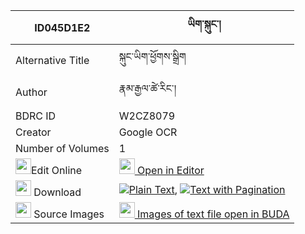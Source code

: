 |ID045D1E2|ཡིག་སྐུང་། 
| --- | --- 
|Alternative Title |སྐུང་ཡིག་ཕྱོགས་སྒྲིག
|Author| རྣམ་རྒྱལ་ཚེ་རིང་།
|BDRC ID | W2CZ8079
|Creator | Google OCR
|Number of Volumes| 1
|<img width="25" src="https://img.icons8.com/color/25/000000/edit-property.png">Edit Online| [<img width="25" src="https://avatars.githubusercontent.com/u/45091458?s=200&v=4"> Open in Editor](http://editor.openpecha.org/ID045D1E2)
|<img width="25" src="https://img.icons8.com/fluent/48/000000/download-2.png"/>  Download | [![](https://img.icons8.com/color/20/000000/txt.png)Plain Text](https://github.com/Openpecha/ID045D1E2/releases/download/v2/yik_kung_plain_ID045D1E2.zip), [![](https://img.icons8.com/color/20/000000/txt.png)Text with Pagination](https://github.com/Openpecha/ID045D1E2/releases/download/v2/yik_kung_pages_ID045D1E2.zip)
|<img width="25" src="https://img.icons8.com/plasticine/100/000000/pictures-folder.png"/>  Source Images | [<img width="25" src="https://library.bdrc.io/icons/BUDA-small.svg"> Images of text file open in BUDA](https://library.bdrc.io/show/bdr:W2CZ8079)